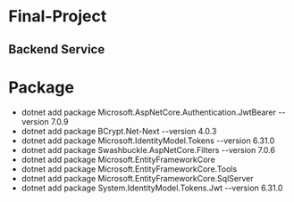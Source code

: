 # Final-Project
## Backend Service
# Package
- dotnet add package Microsoft.AspNetCore.Authentication.JwtBearer --version 7.0.9
- dotnet add package BCrypt.Net-Next --version 4.0.3
- dotnet add package Microsoft.IdentityModel.Tokens --version 6.31.0
- dotnet add package Swashbuckle.AspNetCore.Filters --version 7.0.6
- dotnet add package Microsoft.EntityFrameworkCore
- dotnet add package Microsoft.EntityFrameworkCore.Tools
- dotnet add package Microsoft.EntityFrameworkCore.SqlServer
- dotnet add package System.IdentityModel.Tokens.Jwt --version 6.31.0
